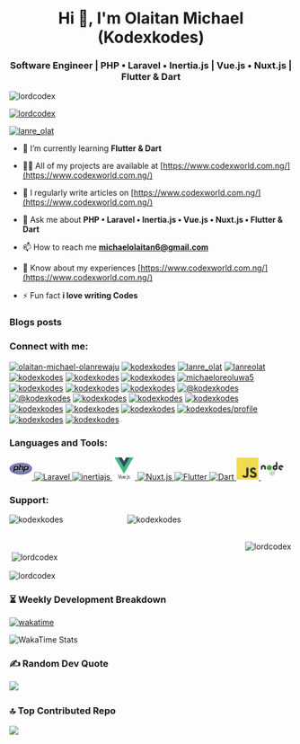 <h1 align="center">Hi 👋, I'm Olaitan Michael (Kodexkodes)</h1>
<h3 align="center">Software Engineer | PHP • Laravel • Inertia.js | Vue.js • Nuxt.js | Flutter & Dart</h3>

<p align="left"> <img src="https://komarev.com/ghpvc/?username=lordcodex&label=Profile%20views&color=0e75b6&style=flat" alt="lordcodex" /> </p>

<p align="left"> <a href="https://github.com/ryo-ma/github-profile-trophy"><img src="https://github-profile-trophy.vercel.app/?username=lordcodex" alt="lordcodex" /></a> </p>

<p align="left"> <a href="https://twitter.com/lanre_olat" target="blank"><img src="https://img.shields.io/twitter/follow/lanre_olat?logo=twitter&style=for-the-badge" alt="lanre_olat" /></a> </p>

- 🌱 I’m currently learning **Flutter & Dart**

- 👨‍💻 All of my projects are available at [https://www.codexworld.com.ng/](https://www.codexworld.com.ng/)

- 📝 I regularly write articles on [https://www.codexworld.com.ng/](https://www.codexworld.com.ng/)

- 💬 Ask me about **PHP • Laravel • Inertia.js • Vue.js • Nuxt.js • Flutter & Dart**

- 📫 How to reach me **michaelolaitan6@gmail.com**

- 📄 Know about my experiences [https://www.codexworld.com.ng/](https://www.codexworld.com.ng/)

- ⚡ Fun fact **i love writing Codes**

### Blogs posts
<!-- BLOG-POST-LIST:START -->
<!-- BLOG-POST-LIST:END -->

<h3 align="left">Connect with me:</h3>
<p align="left">
<a href="https://codepen.io/olaitan-michael-olanrewaju" target="blank"><img align="center" src="https://raw.githubusercontent.com/rahuldkjain/github-profile-readme-generator/master/src/images/icons/Social/codepen.svg" alt="olaitan-michael-olanrewaju" height="30" width="40" /></a>
<a href="https://dev.to/kodexkodes" target="blank"><img align="center" src="https://raw.githubusercontent.com/rahuldkjain/github-profile-readme-generator/master/src/images/icons/Social/devto.svg" alt="kodexkodes" height="30" width="40" /></a>
<a href="https://twitter.com/lanre_olat" target="blank"><img align="center" src="https://raw.githubusercontent.com/rahuldkjain/github-profile-readme-generator/master/src/images/icons/Social/twitter.svg" alt="lanre_olat" height="30" width="40" /></a>
<a href="https://linkedin.com/in/lanreolat" target="blank"><img align="center" src="https://raw.githubusercontent.com/rahuldkjain/github-profile-readme-generator/master/src/images/icons/Social/linked-in-alt.svg" alt="lanreolat" height="30" width="40" /></a>
<a href="https://stackoverflow.com/users/kodexkodes" target="blank"><img align="center" src="https://raw.githubusercontent.com/rahuldkjain/github-profile-readme-generator/master/src/images/icons/Social/stack-overflow.svg" alt="kodexkodes" height="30" width="40" /></a>
<a href="https://codesandbox.com/kodexkodes" target="blank"><img align="center" src="https://raw.githubusercontent.com/rahuldkjain/github-profile-readme-generator/master/src/images/icons/Social/codesandbox.svg" alt="kodexkodes" height="30" width="40" /></a>
<a href="https://kaggle.com/kodexkodes" target="blank"><img align="center" src="https://raw.githubusercontent.com/rahuldkjain/github-profile-readme-generator/master/src/images/icons/Social/kaggle.svg" alt="kodexkodes" height="30" width="40" /></a>
<a href="https://fb.com/michaeloreoluwa5" target="blank"><img align="center" src="https://raw.githubusercontent.com/rahuldkjain/github-profile-readme-generator/master/src/images/icons/Social/facebook.svg" alt="michaeloreoluwa5" height="30" width="40" /></a>
<a href="https://instagram.com/kodexkodes" target="blank"><img align="center" src="https://raw.githubusercontent.com/rahuldkjain/github-profile-readme-generator/master/src/images/icons/Social/instagram.svg" alt="kodexkodes" height="30" width="40" /></a>
<a href="https://dribbble.com/kodexkodes" target="blank"><img align="center" src="https://raw.githubusercontent.com/rahuldkjain/github-profile-readme-generator/master/src/images/icons/Social/dribbble.svg" alt="kodexkodes" height="30" width="40" /></a>
<a href="https://www.behance.net/kodexkodes" target="blank"><img align="center" src="https://raw.githubusercontent.com/rahuldkjain/github-profile-readme-generator/master/src/images/icons/Social/behance.svg" alt="kodexkodes" height="30" width="40" /></a>
<a href="https://hashnode.com/@kodexkodes" target="blank"><img align="center" src="https://raw.githubusercontent.com/rahuldkjain/github-profile-readme-generator/master/src/images/icons/Social/hashnode.svg" alt="@kodexkodes" height="30" width="40" /></a>
<a href="https://medium.com/@kodexkodes" target="blank"><img align="center" src="https://raw.githubusercontent.com/rahuldkjain/github-profile-readme-generator/master/src/images/icons/Social/medium.svg" alt="@kodexkodes" height="30" width="40" /></a>
<a href="https://www.youtube.com/c/kodexkodes" target="blank"><img align="center" src="https://raw.githubusercontent.com/rahuldkjain/github-profile-readme-generator/master/src/images/icons/Social/youtube.svg" alt="kodexkodes" height="30" width="40" /></a>
<a href="https://www.codechef.com/users/kodexkodes" target="blank"><img align="center" src="https://cdn.jsdelivr.net/npm/simple-icons@3.1.0/icons/codechef.svg" alt="kodexkodes" height="30" width="40" /></a>
<a href="https://www.hackerrank.com/kodexkodes" target="blank"><img align="center" src="https://raw.githubusercontent.com/rahuldkjain/github-profile-readme-generator/master/src/images/icons/Social/hackerrank.svg" alt="kodexkodes" height="30" width="40" /></a>
<a href="https://codeforces.com/profile/kodexkodes" target="blank"><img align="center" src="https://raw.githubusercontent.com/rahuldkjain/github-profile-readme-generator/master/src/images/icons/Social/codeforces.svg" alt="kodexkodes" height="30" width="40" /></a>
<a href="https://www.leetcode.com/kodexkodes" target="blank"><img align="center" src="https://raw.githubusercontent.com/rahuldkjain/github-profile-readme-generator/master/src/images/icons/Social/leet-code.svg" alt="kodexkodes" height="30" width="40" /></a>
<a href="https://www.hackerearth.com/kodexkodes" target="blank"><img align="center" src="https://raw.githubusercontent.com/rahuldkjain/github-profile-readme-generator/master/src/images/icons/Social/hackerearth.svg" alt="kodexkodes" height="30" width="40" /></a>
<a href="https://auth.geeksforgeeks.org/user/kodexkodes/profile" target="blank"><img align="center" src="https://raw.githubusercontent.com/rahuldkjain/github-profile-readme-generator/master/src/images/icons/Social/geeks-for-geeks.svg" alt="kodexkodes/profile" height="30" width="40" /></a>
<a href="https://www.topcoder.com/members/kodexkodes" target="blank"><img align="center" src="https://raw.githubusercontent.com/rahuldkjain/github-profile-readme-generator/master/src/images/icons/Social/topcoder.svg" alt="kodexkodes" height="30" width="40" /></a>
<a href="https://discord.gg/kodexkodes" target="blank"><img align="center" src="https://raw.githubusercontent.com/rahuldkjain/github-profile-readme-generator/master/src/images/icons/Social/discord.svg" alt="kodexkodes" height="30" width="40" /></a>
</p>

<h3 align="left">Languages and Tools:</h3>
<p align="left"> <!-- PHP --> <a href="https://www.php.net" target="_blank" rel="noreferrer"> <img src="https://raw.githubusercontent.com/devicons/devicon/master/icons/php/php-original.svg" alt="PHP" width="40" height="40"/> </a> <!-- Laravel --> <a href="https://laravel.com/" target="_blank" rel="noreferrer"> <img src="https://upload.wikimedia.org/wikipedia/commons/thumb/3/36/Logo.min.svg/2560px-Logo.min.svg.png" alt="Laravel" width="40" height="40"/> </a> <!-- Inertiajs --> <a href="https://inertiajs.com/" target="_blank" rel="noreferrer"> <img src="https://i.ibb.co/Vpzkfdrz/svgviewer-png-output.png" alt="inertiajs" width="40" height="40"/> </a> <!-- Vue.js --> <a href="https://vuejs.org/" target="_blank" rel="noreferrer"> <img src="https://raw.githubusercontent.com/devicons/devicon/master/icons/vuejs/vuejs-original-wordmark.svg" alt="Vue.js" width="40" height="40"/> </a> <!-- Nuxt.js --> <a href="https://nuxtjs.org/" target="_blank" rel="noreferrer"> <img src="https://www.vectorlogo.zone/logos/nuxtjs/nuxtjs-icon.svg" alt="Nuxt.js" width="40" height="40"/> </a> <!-- Flutter --> <a href="https://flutter.dev" target="_blank" rel="noreferrer"> <img src="https://www.vectorlogo.zone/logos/flutterio/flutterio-icon.svg" alt="Flutter" width="40" height="40"/> </a> <!-- Dart --> <a href="https://dart.dev" target="_blank" rel="noreferrer"> <img src="https://www.vectorlogo.zone/logos/dartlang/dartlang-icon.svg" alt="Dart" width="40" height="40"/> </a> <!-- JavaScript --> <a href="https://developer.mozilla.org/en-US/docs/Web/JavaScript" target="_blank" rel="noreferrer"> <img src="https://raw.githubusercontent.com/devicons/devicon/master/icons/javascript/javascript-original.svg" alt="JavaScript" width="40" height="40"/> </a> <!-- Node.js --> <a href="https://nodejs.org/" target="_blank" rel="noreferrer"> <img src="https://raw.githubusercontent.com/devicons/devicon/master/icons/nodejs/nodejs-original-wordmark.svg" alt="Node.js" width="40" height="40"/> </a> </p>

<h3 align="left">Support:</h3>
<p><a href="https://www.buymeacoffee.com/kodexkodes"> <img align="left" src="https://cdn.buymeacoffee.com/buttons/v2/default-yellow.png" height="50" width="210" alt="kodexkodes" /></a><a href="https://ko-fi.com/kodexkodes"> <img align="left" src="https://cdn.ko-fi.com/cdn/kofi3.png?v=3" height="50" width="210" alt="kodexkodes" /></a></p><br><br>

<p><img align="left" src="https://github-readme-stats.vercel.app/api/top-langs?username=lordcodex&show_icons=true&locale=en&layout=compact" alt="lordcodex" /></p>

<p>&nbsp;<img align="center" src="https://github-readme-stats.vercel.app/api?username=lordcodex&show_icons=true&locale=en" alt="lordcodex" /></p>

<p><img align="center" src="https://github-readme-streak-stats.herokuapp.com/?user=lordcodex&" alt="lordcodex" /></p>

### ⏳ Weekly Development Breakdown

[![wakatime](https://wakatime.com/badge/user/b2c28186-5d75-4c14-bf5e-7d645ca96368.svg)](https://wakatime.com/@b2c28186-5d75-4c14-bf5e-7d645ca96368)

![WakaTime Stats](https://github-readme-stats.vercel.app/api/wakatime?username=lordcodex&theme=tokyonight&layout=compact)


### ✍️ Random Dev Quote

![](https://quotes-github-readme.vercel.app/api?type=vetical&theme=radical)

### 🔝 Top Contributed Repo

![](https://github-contributor-stats.vercel.app/api?username=LordCodex&limit=5&theme=dark&combine_all_yearly_contributions=true)
